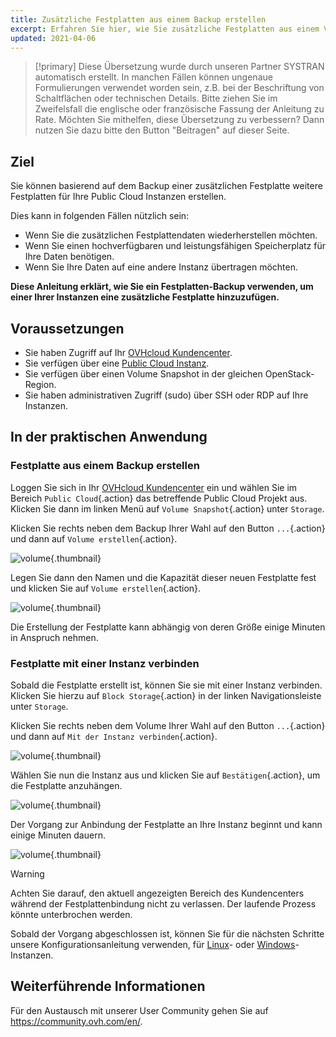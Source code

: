 ```yaml
---
title: Zusätzliche Festplatten aus einem Backup erstellen
excerpt: Erfahren Sie hier, wie Sie zusätzliche Festplatten aus einem Volume Snapshot erzeugen
updated: 2021-04-06
---
```


> [!primary]
> Diese Übersetzung wurde durch unseren Partner SYSTRAN automatisch erstellt. In manchen Fällen können ungenaue Formulierungen verwendet worden sein, z.B. bei der Beschriftung von Schaltflächen oder technischen Details. Bitte ziehen Sie im Zweifelsfall die englische oder französische Fassung der Anleitung zu Rate. Möchten Sie mithelfen, diese Übersetzung zu verbessern? Dann nutzen Sie dazu bitte den Button "Beitragen" auf dieser Seite.
>

## Ziel

Sie können basierend auf dem Backup einer zusätzlichen Festplatte weitere Festplatten für Ihre Public Cloud Instanzen erstellen.

Dies kann in folgenden Fällen nützlich sein:

- Wenn Sie die zusätzlichen Festplattendaten wiederherstellen möchten.
- Wenn Sie einen hochverfügbaren und leistungsfähigen Speicherplatz für Ihre Daten benötigen.
- Wenn Sie Ihre Daten auf eine andere Instanz übertragen möchten.

**Diese Anleitung erklärt, wie Sie ein Festplatten-Backup verwenden, um einer Ihrer Instanzen eine zusätzliche Festplatte hinzuzufügen.**

## Voraussetzungen

- Sie haben Zugriff auf Ihr [OVHcloud Kundencenter](https://www.ovh.com/auth/?action=gotomanager&from=https://www.ovh.de/&ovhSubsidiary=de).
- Sie verfügen über eine [Public Cloud Instanz](https://www.ovhcloud.com/de/public-cloud).
- Sie verfügen über einen Volume Snapshot in der gleichen OpenStack-Region.
- Sie haben administrativen Zugriff (sudo) über SSH oder RDP auf Ihre Instanzen.

## In der praktischen Anwendung

### Festplatte aus einem Backup erstellen

Loggen Sie sich in Ihr [OVHcloud Kundencenter](https://www.ovh.com/auth/?action=gotomanager&from=https://www.ovh.de/&ovhSubsidiary=de) ein und wählen Sie im Bereich `Public Cloud`{.action}  das betreffende Public Cloud Projekt aus. Klicken Sie dann im linken Menü auf `Volume Snapshot`{.action} unter `Storage`.

Klicken Sie rechts neben dem Backup Ihrer Wahl auf den Button `...`{.action} und dann auf `Volume erstellen`{.action}.

![volume](volume01.png){.thumbnail}

Legen Sie dann den Namen und die Kapazität dieser neuen Festplatte fest und klicken Sie auf `Volume erstellen`{.action}.

![volume](volume02.png){.thumbnail}

Die Erstellung der Festplatte kann abhängig von deren Größe einige Minuten in Anspruch nehmen.

### Festplatte mit einer Instanz verbinden

Sobald die Festplatte erstellt ist, können Sie sie mit einer Instanz verbinden. Klicken Sie hierzu auf `Block Storage`{.action} in der linken Navigationsleiste unter `Storage`.

Klicken Sie rechts neben dem Volume Ihrer Wahl auf den Button `...`{.action} und dann auf `Mit der Instanz verbinden`{.action}.

![volume](volume03.png){.thumbnail}

Wählen Sie nun die Instanz aus und klicken Sie auf `Bestätigen`{.action}, um die Festplatte anzuhängen.

![volume](volume04.png){.thumbnail}

Der Vorgang zur Anbindung der Festplatte an Ihre Instanz beginnt und kann einige Minuten dauern.

![volume](volume05.png){.thumbnail}

> [!warning]
Achten Sie darauf, den aktuell angezeigten Bereich des Kundencenters während der Festplattenbindung nicht zu verlassen. Der laufende Prozess könnte unterbrochen werden.
>

Sobald der Vorgang abgeschlossen ist, können Sie für die nächsten Schritte unsere Konfigurationsanleitung verwenden, für [Linux](create_and_configure_an_additional_disk_on_an_instance#unter-linux.)- oder [Windows](create_and_configure_an_additional_disk_on_an_instance#unter-windows.)-Instanzen.

## Weiterführende Informationen

Für den Austausch mit unserer User Community gehen Sie auf <https://community.ovh.com/en/>.
